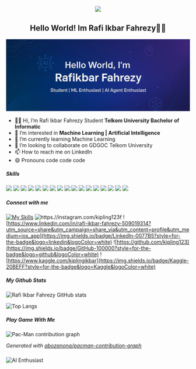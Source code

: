 <div align="center">
  <img height="150" src="https://media.giphy.com/media/M9gbBd9nbDrOTu1Mqx/giphy.gif"  />
</div>


###

<h2 align="center">Hello World! Im Rafi Ikbar Fahrezy👋🏼</h1>





![Rafi Ikbar Fahrezy](img/ailagi1.jpg)

- 🧑‍🎓 Hi, I’m Rafi Ikbar Fahrezy Student **Telkom University Bachelor of Informatic**
- 👀 I’m interested in **Machine Learning | Artificial Intelligence**
- 🌱 I’m currently learning Machine Learning
- 💞️ I’m looking to collaborate on GDGOC Telkom University
- 📫 How to reach me on LinkedIn 
- 😄 Pronouns code code code

<!---
kipling123/kipling123 is a ✨ special ✨ repository because its `README.md` (this file) appears on your GitHub profile.
You can click the Preview link to take a look at your changes.
--->


##### Skills
<img src= "https://img.shields.io/badge/ChatGPT-74aa9c?style=for-the-badge&logo=openai&logoColor=white"  />
<img src= "https://img.shields.io/badge/github%20copilot-000000?style=for-the-badge&logo=githubcopilot&logoColor=white"  />
<img src=  "https://img.shields.io/badge/Google%20Gemini-8E75B2?style=for-the-badge&logo=googlegemini&logoColor=white" />
<img src=  "https://img.shields.io/badge/Keras-FF0000?style=for-the-badge&logo=keras&logoColor=white" />
<img src=  "https://img.shields.io/badge/PyTorch-EE4C2C?style=for-the-badge&logo=pytorch&logoColor=white" />
<img src=  "https://img.shields.io/badge/TensorFlow-FF6F00?style=for-the-badge&logo=tensorflow&logoColor=white" />
<img src=  "https://img.shields.io/badge/Kaggle-20BEFF?style=for-the-badge&logo=Kaggle&logoColor=white" />
<img src=  "https://img.shields.io/badge/MySQL-005C84?style=for-the-badge&logo=mysql&logoColor=white" />
<img src=  "https://img.shields.io/badge/conda-342B029.svg?&style=for-the-badge&logo=anaconda&logoColor=white" />
<img src=  "https://img.shields.io/badge/Flask-000000?style=for-the-badge&logo=flask&logoColor=white" />
<img src=  "https://img.shields.io/badge/npm-CB3837?style=for-the-badge&logo=npm&logoColor=white" />
<img src=  "https://img.shields.io/badge/R-276DC3?style=for-the-badge&logo=r&logoColor=white" />
<img src=  "https://img.shields.io/badge/React-20232A?style=for-the-badge&logo=react&logoColor=61DAFB" />
<img src=  "https://img.shields.io/badge/Go-00ADD8?style=for-the-badge&logo=go&logoColor=white" />
<img src=  "https://img.shields.io/badge/Pandas-2C2D72?style=for-the-badge&logo=pandas&logoColor=white" />
<img src=  "https://img.shields.io/badge/Python-FFD43B?style=for-the-badge&logo=python&logoColor=blue" />
<img src=  "https://img.shields.io/badge/TensorFlow-FF6F00?style=for-the-badge&logo=TensorFlow&logoColor=white" />



##### Connect with me
[![My Skills](https://skillicons.dev/icons?i=instagram,linkedin,github,kaggle=light)](https://skillicons.dev)
![https.//instagram.com/kipling123f](https://img.shields.io/badge/Instagram-E4405F?style=for-the-badge&logo=instagram&logoColor=white)
![https://www.linkedin.com/in/rafi-ikbar-fahrezy-509019314?utm_source=share&utm_campaign=share_via&utm_content=profile&utm_medium=ios_app](https://img.shields.io/badge/LinkedIn-0077B5?style=for-the-badge&logo=linkedin&logoColor=white)
![https://github.com/kipling123](https://img.shields.io/badge/GitHub-100000?style=for-the-badge&logo=github&logoColor=white)
![https://www.kaggle.com/kiplingikbar](https://img.shields.io/badge/Kaggle-20BEFF?style=for-the-badge&logo=Kaggle&logoColor=white)

##### My Github Stats
![Rafi Ikbar Fahrezy GitHub stats](https://github-readme-stats.vercel.app/api?username=kipling123&show_icons=true&theme=radical)

![Top Langs](https://github-readme-stats.vercel.app/api/top-langs/?username=kipling123&layout=donut-vertical)


##### Play Game With Me

<picture>
  <source media="(prefers-color-scheme: dark)" srcset="https://raw.githubusercontent.com/rafiikbarf/rafiikbarf/output/pacman-contribution-graph-dark.svg">
  <source media="(prefers-color-scheme: light)" srcset="https://raw.githubusercontent.com/rafiikbarf/rafiikbarf/output/pacman-contribution-graph.svg">
  <img alt="Pac-Man contribution graph" src="https://raw.githubusercontent.com/rafiikbarf/rafiikbarf/output/pacman-contribution-graph.svg">
</picture>

_Generated with [abozanona/pacman-contribution-graph](https://abozanona.github.io/pacman-contribution-graph/)_

###

![AI Enthusiast](https://i.pinimg.com/736x/46/cd/dc/46cddcc1614a3a6501eb9853fec92555.jpg)
